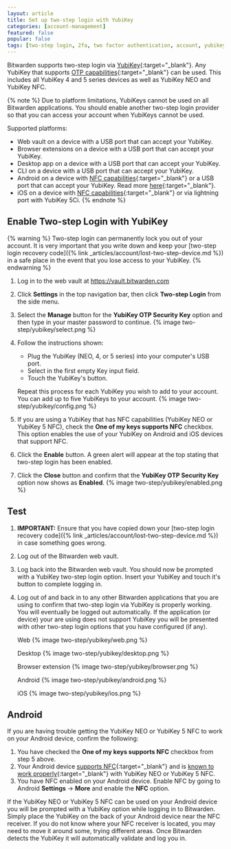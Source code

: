 ```yaml
---
layout: article
title: Set up two-step login with YubiKey
categories: [account-management]
featured: false
popular: false
tags: [two-step login, 2fa, two factor authentication, account, yubikey, yubi, yubico]
---
```


Bitwarden supports two-step login via [YubiKey](https://www.yubico.com){:target="_blank"}. Any YubiKey that supports [OTP capabilities](https://www.yubico.com/products/yubikey-hardware/compare-yubikeys/){:target="_blank"} can be used. This includes all YubiKey 4 and 5 series devices as well as YubiKey NEO and YubiKey NFC.

{% note %}
Due to platform limitations, YubiKeys cannot be used on all Bitwarden applications. You should enable another two-step login provider so that you can access your account when YubiKeys cannot be used.

Supported platforms:

- Web vault on a device with a USB port that can accept your YubiKey.
- Browser extensions on a device with a USB port that can accept your YubiKey.
- Desktop app on a device with a USB port that can accept your YubiKey.
- CLI on a device with a USB port that can accept your YubiKey.
- Android on a device with [NFC capabilities](https://en.wikipedia.org/wiki/List_of_NFC-enabled_mobile_devices){:target="_blank"} or a USB port that can accept your YubiKey. Read more [here](https://forum.yubico.com/viewtopic1c5f.html?f=26&t=1302){:target="_blank"}.
- iOS on a device with [NFC capabilities](https://en.wikipedia.org/wiki/List_of_NFC-enabled_mobile_devices){:target="_blank"} or via lightning port with YubiKey 5Ci.
{% endnote %}

## Enable Two-step Login with YubiKey

{% warning %}
Two-step login can permanently lock you out of your account. It is very important that you write down and keep your [two-step login recovery code]({% link _articles/account/lost-two-step-device.md %}) in a safe place in the event that you lose access to your YubiKey.
{% endwarning %}

1. Log in to the web vault at <https://vault.bitwarden.com>
2. Click **Settings** in the top navigation bar, then click **Two-step Login** from the side menu.
3. Select the **Manage** button for the **YubiKey OTP Security Key** option and then type in your master password to continue.
   {% image two-step/yubikey/select.png %}
4. Follow the instructions shown:
   - Plug the YubiKey (NEO, 4, or 5 series) into your computer's USB port.
   - Select in the first empty Key input field.
   - Touch the YubiKey's button.
   
   Repeat this process for each YubiKey you wish to add to your account. You can add up to five YubiKeys to your account.
   {% image two-step/yubikey/config.png %}
5. If you are using a YubiKey that has NFC capabilities (YubiKey NEO or YubiKey 5 NFC), check the **One of my keys supports NFC** checkbox. This option enables the use of your YubiKey on Android and iOS devices that support NFC.
6. Click the **Enable** button. A green alert will appear at the top stating that two-step login has been enabled.
7. Click the **Close** button and confirm that the **YubiKey OTP Security Key** option now shows as **Enabled**.
   {% image two-step/yubikey/enabled.png %}

## Test

1. **IMPORTANT:** Ensure that you have copied down your [two-step login recovery code]({% link _articles/account/lost-two-step-device.md %}) in case something goes wrong.
2. Log out of the Bitwarden web vault.
3. Log back into the Bitwarden web vault. You should now be prompted with a YubiKey two-step login option. Insert your YubiKey and touch it's button to complete logging in.
4. Log out of and back in to any other Bitwarden applications that you are using to confirm that two-step login via YubiKey is properly working. You will eventually be logged out automatically. If the application (or device) your are using does not support YubiKey you will be presented with other two-step login options that you have configured (if any).

   Web
   {% image two-step/yubikey/web.png %}

   Desktop
   {% image two-step/yubikey/desktop.png %}

   Browser extension
   {% image two-step/yubikey/browser.png %}

   Android
   {% image two-step/yubikey/android.png %}

   iOS
   {% image two-step/yubikey/ios.png %}

## Android

If you are having trouble getting the YubiKey NEO or YubiKey 5 NFC to work on your Android device, confirm the following:

1. You have checked the **One of my keys supports NFC** checkbox from step 5 above.
2. Your Android device [supports NFC](https://en.wikipedia.org/wiki/List_of_NFC-enabled_mobile_devices){:target="_blank"} and is [known to work properly](https://forum.yubico.com/viewtopic.php?f=26&t=1302){:target="_blank"} with YubiKey NEO or YubiKey 5 NFC.
3. You have NFC enabled on your Android device. Enable NFC by going to Android **Settings** &rarr; **More** and enable the **NFC** option.

If the YubiKey NEO or YubiKey 5 NFC can be used on your Android device you will be prompted with a YubiKey option while logging in to Bitwarden. Simply place the YubiKey on the back of your Android device near the NFC receiver. If you do not know where your NFC receiver is located, you may need to move it around some, trying different areas. Once Bitwarden detects the YubiKey it will automatically validate and log you in.
